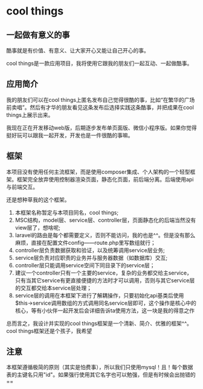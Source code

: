 # cool things 
## __一起做有意义的事__
  酷事就是有价值、有意义、让大家开心又能让自己开心的事。
  
  cool things是一款应用项目，我将使用它跟我的朋友们一起互动、一起做酷事。
  
  
  
## __应用简介__
  我的朋友们可以在cool things上匿名发布自己觉得很酷的事，比如“在繁华的广场前卖唱”。然后有才华的朋友看见这条发布后选择实践这条酷事，并把成果在cool things上展示出来。
  
  我现在正在开发移动web版，后期逐步发布单页面版、微信小程序版。如果你觉得挺好玩可以跟我一起开发，开发也是一件很酷的事嘛。
  
  
## __框架__
  本项目没有使用任何主流框架，而是使用composer集成、个人架构的一个轻型框架。框架完全放弃使用控制器渲染页面，静态化页面，前后端分离。后端使用api与前端交互。
  
  还是想种草我的这个框架。
  
1. 本框架名称暂定与本项目同名，cool things;
2. MSC结构，model层、service层、controller层，页面静态化的后端当然没有view层了，想啥呢;
3. laravel的路由是每个都需要定义，否则不能访问，我的也是^^。但是没有那么麻烦，直接在配置文件config——route.php里写数组就行；
4. controller层负责数据获取和验证，以及统筹调用service层业务;
5. service层负责对应职责的业务并与服务器数据（如数据库）交互;
6. controller层只能调用service空间下同目录下的service层；
7. 建议一个controller只有一个主要的service，复杂的业务都交给主service，只有当其它service有更直接便捷的方法时才可以调用，否则与其它service层的交互都交给本service层处理；
8. service层的调用在本框架下进行了解耦操作，只要初始化api基类后使用$this->service调用数组的方式调用同名service层即可，这个操作是核心中的核心，等有小伙伴一起开发后会详细告诉ta使用方法，这一块是我的得意之作

  总而言之，我设计并实现的cool things框架是一个清新、简介、优雅的框架^^。cool things框架还是个孩子，我希望

## __注意__
  本框架遵循极简的原则（其实是怕费事），所以我们只使用mysql！且！每个数据表的主键名只用"id"。如果强行使用其它名字也可以勉强，但是有时候会出抛错的==

